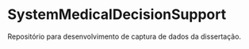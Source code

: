 # SystemMedicalDecisionSupport
Repositório para desenvolvimento de captura de dados da dissertação.
